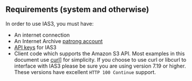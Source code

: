## Requirements (system and otherwise)

In order to use IAS3, you must have:

* An internet connection
* An Internet Archive [patrong account](http://www.archive.org/account/login.createaccount.php)
* [API keys](http://www.archive.org/account/s3.php) for IAS3
* Client code which supports the Amazon S3 API. Most examples in this document use [curl](http://curl.haxx.se/)] for simplicity. If you choose to use curl or libcurl to interface with IAS3 please be sure you are using version 7.19 or higher. These versions have excellent `HTTP 100 Continue` support.
